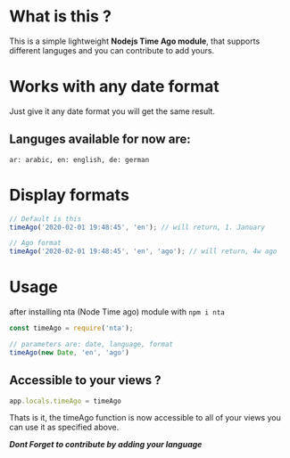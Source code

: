# What is this ?
This is a simple lightweight **Nodejs Time Ago module**,
that supports different languges and you can contribute to add yours.

# Works with any date format
Just give it any date format you will get the same result.

## Languges available for now are:
`ar: arabic, en: english, de: german`

# Display formats

```javascript
// Default is this
timeAgo('2020-02-01 19:48:45', 'en'); // will return, 1. January

// Ago format
timeAgo('2020-02-01 19:48:45', 'en', 'ago'); // will return, 4w ago

```


# Usage
after installing nta (Node Time ago) module with `npm i nta`

```javascript
const timeAgo = require('nta');

// parameters are: date, language, format
timeAgo(new Date, 'en', 'ago')
```

## Accessible to your views ?

```javascript
app.locals.timeAgo = timeAgo
```
Thats is it, the timeAgo function is now accessible to all of your views you can use it as specified above.


***Dont Forget to contribute by adding your language***